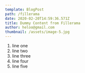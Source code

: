 ```yaml
---
template: BlogPost
path: /fillerama
date: 2020-02-20T14:59:36.571Z
title: Dummy Content from Fillerama
author: heloo@gmail.com
thumbnail: /assets/image-5.jpg
---
```

1. line one
2. line two
3. line three
4. line four
5. line five